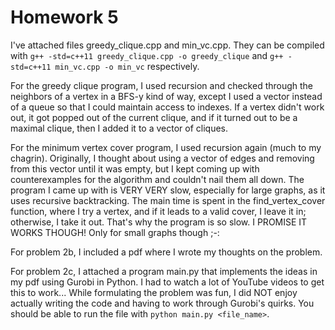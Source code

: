 # Homework 5
I've attached files greedy_clique.cpp and min_vc.cpp. They can be compiled with
`g++ -std=c++11 greedy_clique.cpp -o greedy_clique` and `g++ -std=c++11 min_vc.cpp -o min_vc` respectively.

For the greedy clique program, I used recursion and checked through the neighbors of a vertex in a BFS-y
kind of way, except I used a vector instead of a queue so that I could maintain access to indexes.
If a vertex didn't work out, it got popped out of the current clique, and if it turned out to be a maximal clique, then
I added it to a vector of cliques.

For the minimum vertex cover program, I used recursion again (much to my chagrin). Originally, I thought about using
a vector of edges and removing from this vector until it was empty, but I kept coming up with counterexamples for the
algorithm and couldn't nail them all down. The program I came up with is VERY VERY slow, especially for large graphs,
as it uses recursive backtracking. The main time is spent in the find_vertex_cover function, where I try a vertex, and if
it leads to a valid cover, I leave it in; otherwise, I take it out. That's why the program is so slow. I PROMISE IT WORKS THOUGH!
Only for small graphs though ;-:

For problem 2b, I included a pdf where I wrote my thoughts on the problem.

For problem 2c, I attached a program main.py that implements the ideas in my pdf
using Gurobi in Python. I had to watch a lot of YouTube videos to get this to work...
While formulating the problem was fun, I did NOT enjoy actually writing the code and having
to work through Gurobi's quirks. You should be able to run the file with `python main.py <file_name>`.
